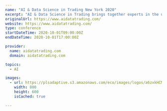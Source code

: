 ```yaml
---
name: "AI & Data Science in Trading New York 2020"
excerpt: "AI & Data Science in Trading brings together experts in the use of AI and advanced data analytic techniques within asset management, primarily for finding alpha, managing risk and optimizing portfolios.  Initially exclusively used by analysts within quantitative firms, automation and outsourced tools are allowing fundamental firms to benefit from these techniques -  providing new insight for their discretionary strategies."
originalUrl: https://www.aidatatrading.com/
website: https://www.aidatatrading.com/
type: conference
startDateTime: 2020-10-01T09:00:00Z
endDateTime: 2020-10-01T17:00:00Z

provider:
  name: aidatatrading.com
  domain: aidatatrading.com

topics:
  - AI

images:
  - url: https://plsadaptive.s3.amazonaws.com/eco/images/logos/a6zxkHCMS4PWWwq1V1GzGJcqHatPbWwNw2Uh68Uq.png
    width: 800
    height: 600
    isCached: true

---
```


